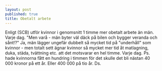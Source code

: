 ```yaml
---
layout: post
published: true
title: Obetalt arbete
---
```



Enligt (SCB) utför kvinnor i genomsnitt 1 timme mer obetalt arbete än män. Varje dag. "Men varå - män byter väl däck på bilen och bygger veranda och sånt!?" Ja, män lägger ungefär dubbelt så mycket tid på "underhåll" som kvinnor - men totalt sett ägnar kvinnor så mycket mer tid åt matlagning, duka, städa, tvättning etc. att det motsvarar en hel timme. Varje dag. Ps. hade kvinnorna fått en hundring i timmen för det skulle det bli nästan 40 000 kronor på ett år. Eller 400 000 på tio år. Ds.
